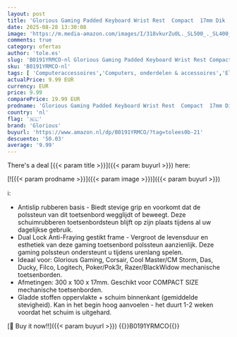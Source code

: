 ```yaml
---
layout: post
title: 'Glorious Gaming Padded Keyboard Wrist Rest  Compact  17mm Dik  - Anti-Fray Gestikte Randen  Glad Stoffen Oppervlak  Anti-Slip Rubberen Basis  Medium Stevigheid  300 x 100 x 17mm - Zwart'
date: 2025-08-28 13:30:08
image: 'https://m.media-amazon.com/images/I/318vkurZu0L._SL500_._SL400_.jpg'
comments: true
category: ofertas
author: 'tole.es'
slug: 'B0191YRMCO-nl Glorious Gaming Padded Keyboard Wrist Rest Compact 17mm...'
sku: 'B0191YRMCO-nl'
tags: [ 'Computeraccessoires','Computers, onderdelen & accessoires','Elektronica','Muismatten','Toetsenbord- & muisaccessoires','Toetsenborden, muizen & invoerapparaten','glorious','🇳🇱', ]
actualPrice: 9.99 EUR
currency: EUR
price: 9.99
comparePrice: 19.99 EUR
prodname: 'Glorious Gaming Padded Keyboard Wrist Rest  Compact  17mm Dik  - Anti-Fray Gestikte Randen  Glad Stoffen Oppervlak  Anti-Slip Rubberen Basis  Medium Stevigheid  300 x 100 x 17mm - Zwart'
country: 'nl'
flag: '🇳🇱'
brand: 'Glorious'
buyurl: 'https://www.amazon.nl/dp/B0191YRMCO/?tag=tolees0b-21'
descuento: '50.03'
average: '9.99'
---
```


There's a deal [{{< param title >}}]({{< param buyurl >}})  here:

[![{{< param prodname >}}]({{< param image >}})]({{< param buyurl >}})

ℹ️:

- Antislip rubberen basis - Biedt stevige grip en voorkomt dat de polssteun van dit toetsenbord wegglijdt of beweegt. Deze schuimrubberen toetsenbordsteun blijft op zijn plaats tijdens al uw dagelijkse gebruik.
- Dual Lock Anti-Fraying gestikt frame - Vergroot de levensduur en esthetiek van deze gaming toetsenbord polssteun aanzienlijk. Deze gaming polssteun ondersteunt u tijdens urenlang spelen.
- Ideaal voor: Glorious Gaming, Corsair, Cool Master/CM Storm, Das, Ducky, Filco, Logitech, Poker/Pok3r, Razer/BlackWidow mechanische toetsenborden.
- Afmetingen: 300 x 100 x 17mm. Geschikt voor COMPACT SIZE mechanische toetsenborden.
- Gladde stoffen oppervlakte + schuim binnenkant (gemiddelde stevigheid). Kan in het begin hoog aanvoelen - het duurt 1-2 weken voordat het schuim is uitgehard.

[🛒 Buy it now!!]({{< param buyurl >}})
{{<world>}}B0191YRMCO{{</world>}}
